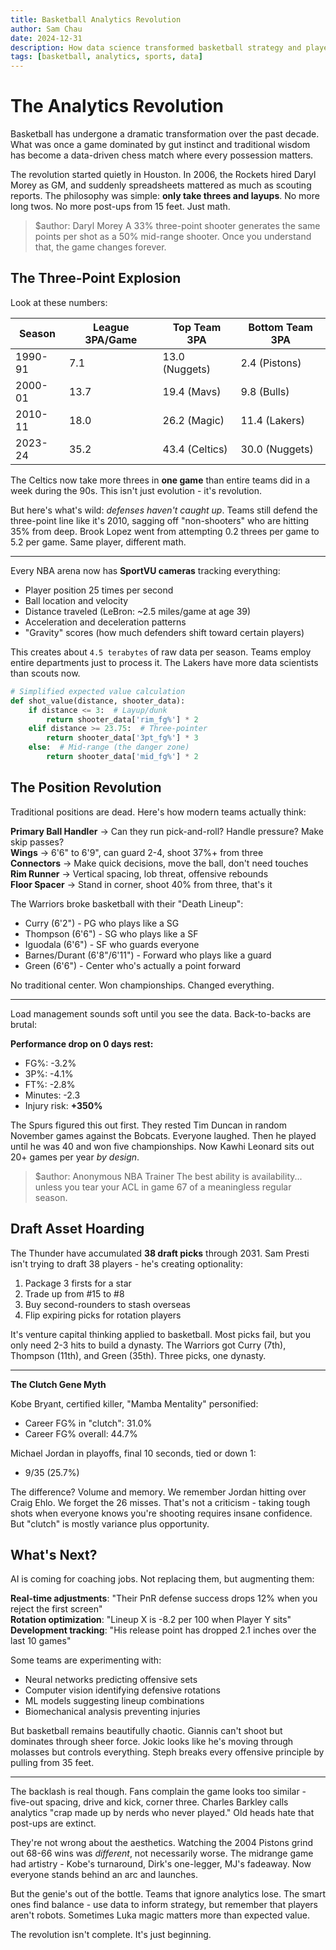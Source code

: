 ```yaml
---
title: Basketball Analytics Revolution
author: Sam Chau
date: 2024-12-31
description: How data science transformed basketball strategy and player evaluation in the modern NBA
tags: [basketball, analytics, sports, data]
---
```


# The Analytics Revolution

Basketball has undergone a dramatic transformation over the past decade. What was once a game dominated by gut instinct and traditional wisdom has become a data-driven chess match where every possession matters.

The revolution started quietly in Houston. In 2006, the Rockets hired Daryl Morey as GM, and suddenly spreadsheets mattered as much as scouting reports. The philosophy was simple: **only take threes and layups**. No more long twos. No more post-ups from 15 feet. Just math.

> $author: Daryl Morey
> A 33% three-point shooter generates the same points per shot as a 50% mid-range shooter. Once you understand that, the game changes forever.

## The Three-Point Explosion

Look at these numbers:

| Season | League 3PA/Game | Top Team 3PA | Bottom Team 3PA |
|--------|----------------|--------------|-----------------|
| 1990-91 | 7.1 | 13.0 (Nuggets) | 2.4 (Pistons) |
| 2000-01 | 13.7 | 19.4 (Mavs) | 9.8 (Bulls) |
| 2010-11 | 18.0 | 26.2 (Magic) | 11.4 (Lakers) |
| 2023-24 | 35.2 | 43.4 (Celtics) | 30.0 (Nuggets) |

The Celtics now take more threes in **one game** than entire teams did in a week during the 90s. This isn't just evolution - it's revolution.

But here's what's wild: *defenses haven't caught up*. Teams still defend the three-point line like it's 2010, sagging off "non-shooters" who are hitting 35% from deep. Brook Lopez went from attempting 0.2 threes per game to 5.2 per game. Same player, different math.

---

Every NBA arena now has **SportVU cameras** tracking everything:

- Player position 25 times per second
- Ball location and velocity
- Distance traveled (LeBron: ~2.5 miles/game at age 39)
- Acceleration and deceleration patterns
- "Gravity" scores (how much defenders shift toward certain players)

This creates about `4.5 terabytes` of raw data per season. Teams employ entire departments just to process it. The Lakers have more data scientists than scouts now.

```python
# Simplified expected value calculation
def shot_value(distance, shooter_data):
    if distance <= 3:  # Layup/dunk
        return shooter_data['rim_fg%'] * 2
    elif distance >= 23.75:  # Three-pointer
        return shooter_data['3pt_fg%'] * 3
    else:  # Mid-range (the danger zone)
        return shooter_data['mid_fg%'] * 2
```

## The Position Revolution

Traditional positions are dead. Here's how modern teams actually think:

**Primary Ball Handler** → Can they run pick-and-roll? Handle pressure? Make skip passes?  
**Wings** → 6'6" to 6'9", can guard 2-4, shoot 37%+ from three  
**Connectors** → Make quick decisions, move the ball, don't need touches  
**Rim Runner** → Vertical spacing, lob threat, offensive rebounds  
**Floor Spacer** → Stand in corner, shoot 40% from three, that's it  

The Warriors broke basketball with their "Death Lineup":
- Curry (6'2") - PG who plays like a SG
- Thompson (6'6") - SG who plays like a SF  
- Iguodala (6'6") - SF who guards everyone
- Barnes/Durant (6'8"/6'11") - Forward who plays like a guard
- Green (6'6") - Center who's actually a point forward

No traditional center. Won championships. Changed everything.

---

Load management sounds soft until you see the data. Back-to-backs are brutal:

**Performance drop on 0 days rest:**
- FG%: -3.2%
- 3P%: -4.1%  
- FT%: -2.8%
- Minutes: -2.3
- Injury risk: **+350%**

The Spurs figured this out first. They rested Tim Duncan in random November games against the Bobcats. Everyone laughed. Then he played until he was 40 and won five championships. Now Kawhi Leonard sits out 20+ games per year *by design*.

> $author: Anonymous NBA Trainer
> The best ability is availability... unless you tear your ACL in game 67 of a meaningless regular season.

## Draft Asset Hoarding

The Thunder have accumulated **38 draft picks** through 2031. Sam Presti isn't trying to draft 38 players - he's creating optionality:

1. Package 3 firsts for a star
2. Trade up from #15 to #8
3. Buy second-rounders to stash overseas
4. Flip expiring picks for rotation players

It's venture capital thinking applied to basketball. Most picks fail, but you only need 2-3 hits to build a dynasty. The Warriors got Curry (7th), Thompson (11th), and Green (35th). Three picks, one dynasty.

---

**The Clutch Gene Myth**

Kobe Bryant, certified killer, "Mamba Mentality" personified:
- Career FG% in "clutch": 31.0%
- Career FG% overall: 44.7%

Michael Jordan in playoffs, final 10 seconds, tied or down 1:
- 9/35 (25.7%)

The difference? Volume and memory. We remember Jordan hitting over Craig Ehlo. We forget the 26 misses. That's not a criticism - taking tough shots when everyone knows you're shooting requires insane confidence. But "clutch" is mostly variance plus opportunity.

## What's Next?

AI is coming for coaching jobs. Not replacing them, but augmenting them:

**Real-time adjustments**: "Their PnR defense success drops 12% when you reject the first screen"  
**Rotation optimization**: "Lineup X is -8.2 per 100 when Player Y sits"  
**Development tracking**: "His release point has dropped 2.1 inches over the last 10 games"

Some teams are experimenting with:
- Neural networks predicting offensive sets
- Computer vision identifying defensive rotations
- ML models suggesting lineup combinations
- Biomechanical analysis preventing injuries

But basketball remains beautifully chaotic. Giannis can't shoot but dominates through sheer force. Jokic looks like he's moving through molasses but controls everything. Steph breaks every offensive principle by pulling from 35 feet.

---

The backlash is real though. Fans complain the game looks too similar - five-out spacing, drive and kick, corner three. Charles Barkley calls analytics "crap made up by nerds who never played." Old heads hate that post-ups are extinct.

They're not wrong about the aesthetics. Watching the 2004 Pistons grind out 68-66 wins was *different*, not necessarily worse. The midrange game had artistry - Kobe's turnaround, Dirk's one-legger, MJ's fadeaway. Now everyone stands behind an arc and launches.

But the genie's out of the bottle. Teams that ignore analytics lose. The smart ones find balance - use data to inform strategy, but remember that players aren't robots. Sometimes Luka magic matters more than expected value.

The revolution isn't complete. It's just beginning.